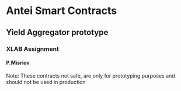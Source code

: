 # Antei Smart Contracts

## Yield Aggregator prototype

### XLAB Assignment

#### P.Misriov
Note: These contracts not safe, are only for prototyping purposes and should not be used in production 
